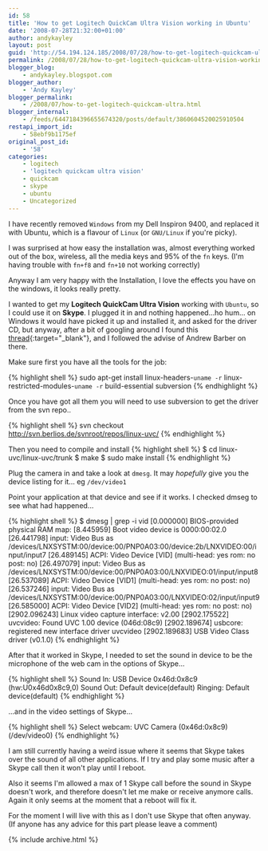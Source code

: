 ```yaml
---
id: 58
title: 'How to get Logitech QuickCam Ultra Vision working in Ubuntu'
date: '2008-07-28T21:32:00+01:00'
author: andykayley
layout: post
guid: 'http://54.194.124.185/2008/07/28/how-to-get-logitech-quickcam-ultra-vision-working-in-ubuntu/'
permalink: /2008/07/28/how-to-get-logitech-quickcam-ultra-vision-working-in-ubuntu/
blogger_blog:
    - andykayley.blogspot.com
blogger_author:
    - 'Andy Kayley'
blogger_permalink:
    - /2008/07/how-to-get-logitech-quickcam-ultra.html
blogger_internal:
    - /feeds/6447184396655674320/posts/default/3860604520025910504
restapi_import_id:
    - 58ebf9b1175ef
original_post_id:
    - '58'
categories:
    - logitech
    - 'logitech quickcam ultra vision'
    - quickcam
    - skype
    - ubuntu
    - Uncategorized
---
```


I have recently removed `Windows` from my Dell Inspiron 9400, and replaced it with Ubuntu, which is a flavour of `Linux` (or `GNU/Linux` if you're picky).

I was surprised at how easy the installation was, almost everything worked out of the box, wireless, all the media keys and 95% of the `fn` keys. (I'm having trouble with `fn+f8` and `fn+10` not working correctly)

Anyway I am very happy with the Installation, I love the effects you have on the windows, it looks really pretty.

I wanted to get my **Logitech QuickCam Ultra Vision** working with `Ubuntu`, so I could use it on **Skype**. I plugged it in and nothing happened…ho hum… on Windows it would have picked it up and installed it, and asked for the driver CD, but anyway, after a bit of googling around I found this [thread](https://answers.launchpad.net/ubuntu/+question/3743){:target="_blank"}, and I followed the advise of Andrew Barber on there.

Make sure first you have all the tools for the job:

{% highlight shell %}
sudo apt-get install linux-headers-`uname -r` linux-restricted-modules-`uname -r` build-essential subversion
{% endhighlight %}

Once you have got all them you will need to use subversion to get the driver from the svn repo..

{% highlight shell %}
svn checkout http://svn.berlios.de/svnroot/repos/linux-uvc/
{% endhighlight %}

Then you need to compile and install
{% highlight shell %}
$ cd linux-uvc/linux-uvc/trunk
$ make
$ sudo make install
{% endhighlight %}

Plug the camera in and take a look at `dmesg`. It may *hopefully* give you the device listing for it... eg `/dev/video1`

Point your application at that device and see if it works.
I checked dmseg to see what had happened...

{% highlight shell %}
$ dmesg | grep -i vid
[0.000000] BIOS-provided physical RAM map:
[8.445959] Boot video device is 0000:00:02.0
[26.441798] input: Video Bus as /devices/LNXSYSTM:00/device:00/PNP0A03:00/device:2b/LNXVIDEO:00/input/input7
[26.489145] ACPI: Video Device [VID] (multi-head: yes rom: no post: no)
[26.497079] input: Video Bus as /devices/LNXSYSTM:00/device:00/PNP0A03:00/LNXVIDEO:01/input/input8
[26.537089] ACPI: Video Device [VID1] (multi-head: yes rom: no post: no)
[26.537246] input: Video Bus as /devices/LNXSYSTM:00/device:00/PNP0A03:00/LNXVIDEO:02/input/input9
[26.585000] ACPI: Video Device [VID2] (multi-head: yes rom: no post: no)
[2902.096243] Linux video capture interface: v2.00
[2902.175522] uvcvideo: Found UVC 1.00 device <unnamed> (046d:08c9)
[2902.189674] usbcore: registered new interface driver uvcvideo
[2902.189683] USB Video Class driver (v0.1.0)
{% endhighlight %}

After that it worked in Skype, I needed to set the sound in device to be the microphone of the web cam in the options of Skype...

{% highlight shell %}
Sound In: USB Device 0x46d:0x8c9 (hw:U0x46d0x8c9,0)
Sound Out: Default device(default)
Ringing: Default device(default)
{% endhighlight %}

...and in the video settings of Skype...

{% highlight shell %}
Select webcam: UVC Camera (0x46d:0x8c9) (/dev/video0)
{% endhighlight %}

I am still currently having a weird issue where it seems that Skype takes over the sound of all other applications. If I try and play some music after a Skype call then it won't play until I reboot. 

Also it seems I'm allowed a max of 1 Skype call before the sound in Skype doesn't work, and therefore doesn't let me make or receive anymore calls. Again it only seems at the moment that a reboot will fix it. 

For the moment I will live with this as I don't use Skype that often anyway. (If anyone has any advice for this part please leave a comment)

{% include archive.html %}